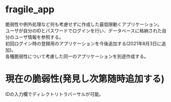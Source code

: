 # fragile_app
脆弱性や例外処理など何も考慮せずに作成した最低限動くアプリケーション。  
ユーザが自分のIDとパスワードでログインを行い、データベースに格納された自分のユーザ情報を参照する。  
初回ログイン時の登録用のアプリケーションを今後追加する(2021年8月3日に追加)。  
各種脆弱性について考慮した同一のアプリケーションを別途作成する。  

# 現在の脆弱性(発見し次第随時追加する)
IDの入力欄でディレクトリトラバーサルが可能。


